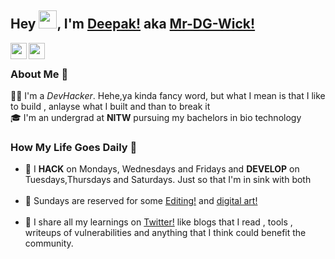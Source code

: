 ## Hey <img src="https://github.com/TheDudeThatCode/TheDudeThatCode/blob/master/Assets/Hi.gif" width="29px">, I'm [Deepak!](https://twitter.com/Mr_dg_wick) aka [Mr-DG-Wick!](https://twitter.com/Mr_dg_wick)

<!-- <a href="https://www.linkedin.com/in/kunal-kushwaha/">
  <img align="left" width="24px" src="https://cdn.jsdelivr.net/npm/simple-icons@v3/icons/linkedin.svg"  />
</a> -->
<a href="https://twitter.com/Mr_dg_wick">
  <img align="left" width="26px" src="https://cdn.jsdelivr.net/npm/simple-icons@v3/icons/twitter.svg" />
</a>
<a href="mailto:deepak.gupta.h401@gmail.com
">
  <img align="left" width="26px" src="https://cdn.jsdelivr.net/npm/simple-icons@v3/icons/gmail.svg" />
</a>
<!-- <a href="https://www.youtube.com/channel/UCfv8cds8AfIM3UZtAWOz6Gg">
  <img align="left" width="26px" src="https://cdn.jsdelivr.net/npm/simple-icons@v3/icons/youtube.svg" />
</a>
<a href="http://dev.to/kunal">
  <img align="left" width="26px" src="https://cdn.jsdelivr.net/npm/simple-icons@v3/icons/medium.svg" />
</a> -->

<br />

### About Me 🚀

👨‍💻 I'm a _DevHacker_. Hehe,ya kinda fancy word, but what I mean is that I like to build , anlayse what I built and than to break it </br>
🎓 I'm an undergrad at **NITW** pursuing my bachelors in bio technology </br>

### How My Life Goes Daily 🙌

- :date: I **HACK** on Mondays, Wednesdays and Fridays and **DEVELOP** on Tuesdays,Thursdays and Saturdays. Just so that I'm in sink with both </br>
  </br>
- :date: Sundays are reserved for some [Editing!](https://www.instagram.com/_dgworks_/) and [digital art!](https://www.instagram.com/_dgworks_/) </br>
  </br>
- :toolbox: I share all my learnings on [Twitter!](https://twitter.com/Mr_dg_wick) like blogs that I read , tools , writeups of vulnerabilities and anything that I think could benefit the community. </br>
